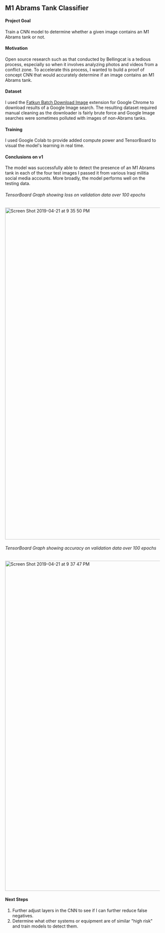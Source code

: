 ## M1 Abrams Tank Classifier

#### Project Goal 

Train a CNN model to determine whether a given image contains an M1 Abrams tank or not.

#### Motivation

Open source research such as that conducted by Bellingcat is a tedious process, especially so when it involves analyzing photos and videos from a conflict zone. To accelerate this process, I wanted to build a proof of concept CNN that would accurately determine if an image contains an M1 Abrams tank.

#### Dataset

I used the [Fatkun Batch Download Image](https://chrome.google.com/webstore/detail/fatkun-batch-download-ima/nnjjahlikiabnchcpehcpkdeckfgnohf?hl=en) extension for Google Chrome to download results of a Google Image search. The resulting dataset required manual cleaning as the downloader is fairly brute force and Google Image searches were sometimes polluted with images of non-Abrams tanks.

#### Training

I used Google Colab to provide added compute power and TensorBoard to visual the model's learning in real time.

#### Conclusions on v1

The model was successfully able to detect the presence of an M1 Abrams tank in each of the four test images I passed it from various Iraqi militia social media accounts. More broadly, the model performs well on the testing data.

###### TensorBoard Graph showing loss on validation data over 100 epochs

<img width="1077" alt="Screen Shot 2019-04-21 at 9 35 50 PM" src="https://user-images.githubusercontent.com/31871105/56478449-7c438480-647d-11e9-9725-7c7c37cc3d6d.png">

###### TensorBoard Graph showing accuracy on validation data over 100 epochs

<img width="1071" alt="Screen Shot 2019-04-21 at 9 37 47 PM" src="https://user-images.githubusercontent.com/31871105/56478501-e1977580-647d-11e9-80fb-ac96bd8cebc6.png">

#### Next Steps

1. Further adjust layers in the CNN to see if I can further reduce false negatives.
2. Determine what other systems or equipment are of similar "high risk" and train models to detect them.
